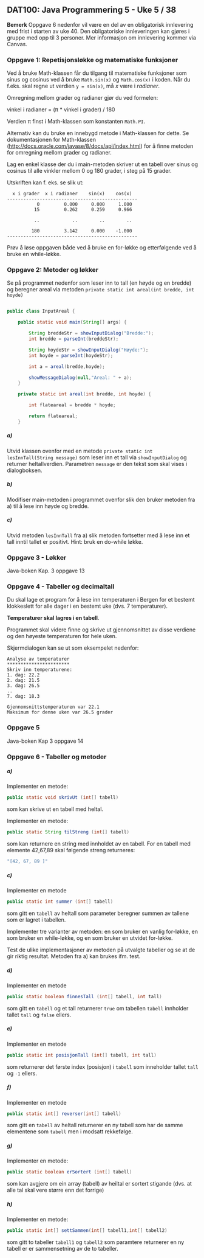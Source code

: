 
## DAT100: Java Programmering 5 - Uke 5 / 38

**Bemerk** Oppgave 6 nedenfor vil være en del av en obligatorisk innlevering med frist i starten av uke 40. Den obligatoriske innleveringen kan gjøres i gruppe med opp til 3 personer. Mer informasjon om innlevering kommer via Canvas.

### Oppgave 1: Repetisjonsløkke og matematiske funksjoner

Ved å bruke Math-klassen får du tilgang til matematiske funksjoner som sinus og cosinus ved å bruke `Math.sin(x)` og `Math.cos(x)` i koden. Når du f.eks. skal regne ut verdien `y = sin(x)`, må *x* være i *radianer*.

Omregning mellom grader og radianer gjør du ved formelen:

vinkel i radianer = (π * vinkel i grader) / 180

Verdien π finst i Math-klassen som konstanten `Math.PI`.

Alternativ kan du bruke en innebygd metode i Math-klassen for dette. Se dokumentasjonen for Math-klassen (http://docs.oracle.com/javase/8/docs/api/index.html) for å finne metoden for omregning mellom grader og radianer.

Lag en enkel klasse der du i main-metoden skriver ut en tabell over sinus og cosinus til alle vinkler mellom 0 og 180 grader, i steg på 15 grader.

Utskriften kan f. eks. se slik ut:

```
  x i grader  x i radianer    sin(x)    cos(x)
------------------------------------------------
           0         0.000     0.000     1.000
          15         0.262     0.259     0.966

          ..            ..        ..        ..

         180         3.142     0.000    -1.000
------------------------------------------------
```

Prøv å løse oppgaven både ved å bruke en for-løkke og etterfølgende ved å bruke en while-løkke.

### Oppgave 2: Metoder og løkker

Se på programmet nedenfor som leser inn to tall (en høyde og en bredde) og beregner areal via metoden `private static int areal(int bredde, int hoyde)`

```java

public class InputAreal {

	public static void main(String[] args) {

		String breddeStr = showInputDialog("Bredde:");
		int bredde = parseInt(breddeStr);

		String hoydeStr = showInputDialog("Høyde:");
		int hoyde = parseInt(hoydeStr);

		int a = areal(bredde,hoyde);

		showMessageDialog(null,"Areal: " + a);
	}

	private static int areal(int bredde, int hoyde) {

		int flateareal = bredde * hoyde;

		return flateareal;
	}

```

##### a)

Utvid klassen ovenfor med en metode `private static int lesInnTall(String message)` som leser inn et tall via `showInputDialog` og returner heltallverdien. Parametren `message` er den tekst som skal vises i dialogboksen.

##### b)

Modifiser main-metoden i programmet ovenfor slik den bruker metoden fra a) til å lese inn høyde og bredde.

##### c)

Utvid metoden `lesInnTall` fra a) slik metoden fortsetter med å lese inn et tall inntil tallet er positivt. Hint: bruk en do-while løkke.

### Oppgave 3 - Løkker

Java-boken Kap. 3 oppgave 13

### Oppgave 4 - Tabeller og decimaltall

Du skal lage et program for å lese inn temperaturen i Bergen for et bestemt klokkeslett for alle dager i en bestemt uke (dvs. 7 temperaturer).

**Temperaturer skal lagres i en tabell**.

Programmet skal videre finne og skrive ut gjennomsnittet av disse verdiene og den høyeste temperaturen for hele uken.

Skjermdialogen kan se ut som eksempelet nedenfor:

```
Analyse av temperaturer
***********************     
Skriv inn temperaturene:
1. dag: 22.2
2. dag: 21.5
3. dag: 26.5
..
7. dag: 18.3

Gjennomsnittstemperaturen var 22.1
Maksimum for denne uken var 26.5 grader
```

### Oppgave 5

Java-boken Kap 3 oppgave 14

### Oppgave 6 - Tabeller og metoder

##### a)

Implementer en metode:

```java
public static void skrivUt (int[] tabell)
```

som kan skrive ut en tabell med heltal.

Implementer en metode:

```java
public static String tilStreng (int[] tabell)
```

som kan returnere en string med innholdet av en tabell. For en tabell med elemente 42,67,89 skal følgende streng returneres:

```java
"[42, 67, 89 ]"
```

##### c)

Implementer en metode

```java
public static int summer (int[] tabell)
```

som gitt en `tabell` av heltall som parameter beregner summen av tallene som er lagret i tabellen.

Implementer tre varianter av metoden: en som bruker en vanlig for-løkke, en som bruker en while-løkke, og en som bruker en utvidet for-løkke.

Test de ulike implementasjoner av metoden på utvalgte tabeller og se at de gir riktig resultat. Metoden fra a) kan brukes ifm. test.

##### d)

Implementer en metode

```java
public static boolean finnesTall (int[] tabell, int tall)
```

som gitt en `tabell` og et tall returnerer `true` om tabellen `tabell` innholder tallet `tall` og `false` ellers.

##### e)

Implementer en metode

```java
public static int posisjonTall (int[] tabell, int tall)
```

som returnerer det første index (posisjon) i `tabell` som inneholder tallet `tall` og `-1` ellers.

##### f)

Implementer en metode

```java
public static int[] reverser(int[] tabell)
```

som gitt en `tabell` av heltall returnerer en ny tabell som har de samme elementene som `tabell` men i modsatt rekkefølge.

##### g)

Implementer en metode:

```java
public static boolean erSortert (int[] tabell)
```

som kan avgjere om ein array (tabell) av heiltal er sortert stigande (dvs. at alle tal skal vere større enn det forrige)

##### h)

Implementer en metode:

```java
public static int[] settSammen(int[] tabell1,int[] tabell2)
```

som gitt to tabeller `tabell1` og `tabell2` som paramtere returnerer en ny tabell er er sammensetning av de to tabeller.
